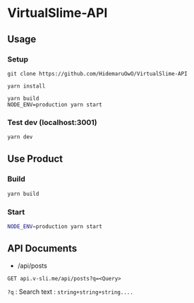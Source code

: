 # VirtualSlime-API

## Usage

### Setup

```
git clone https://github.com/HidemaruOwO/VirtualSlime-API

yarn install

yarn build
NODE_ENV=production yarn start
```

### Test dev (localhost:3001)

```bash
yarn dev
```

## Use Product

### Build

```bash
yarn build
```

### Start

```bash
NODE_ENV=production yarn start
```

## API Documents

- /api/posts

```
GET api.v-sli.me/api/posts?q=<Query>
```

`?q` : Search text : `string+string+string....`
